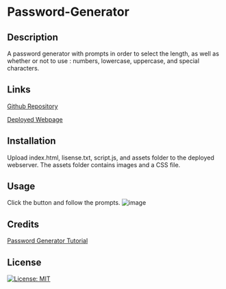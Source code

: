 # Password-Generator

## Description
A password generator with prompts in order to select the length, as well as whether or not to use : numbers, lowercase, uppercase, and special characters.

## Links

[Github Repository](https://github.com/carsongarbe/module-3-challenge)

[Deployed Webpage](https://carsongarbe.github.io/module-3-challenge/)

## Installation

Upload index.html, lisense.txt, script.js, and assets folder to the deployed webserver. The assets folder contains images and a CSS file.

## Usage
Click the button and follow the prompts.
![image](https://user-images.githubusercontent.com/115752437/200669458-ca8db661-c5cd-4e06-bd9e-181294deb9d3.png)
## Credits

[Password Generator Tutorial](https://www.youtube.com/watch?v=v2jfGo7ztm8&t=1032s)

## License

[![License: MIT](https://img.shields.io/badge/License-MIT-yellow.svg)](https://opensource.org/licenses/MIT)

